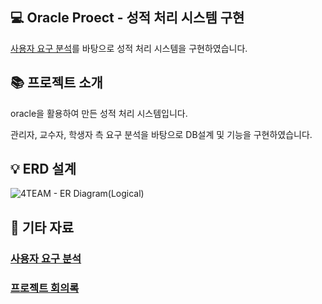 :computer: Oracle Proect - 성적 처리 시스템 구현
---
[사용자 요구 분석](https://github.com/sanghwa94/oracle-project/blob/main/%E2%96%92%20%ED%94%84%EB%A1%9C%EC%A0%9D%ED%8A%B8%EC%9A%94%EA%B5%AC%EB%B6%84%EC%84%9D-%EC%84%B1%EC%A0%81%EC%B2%98%EB%A6%AC%EC%8B%9C%EC%8A%A4%ED%85%9C(v1.55).pdf)를 바탕으로 성적 처리 시스템을 구현하였습니다.

:books: 프로젝트 소개
---
oracle을 활용하여 만든 성적 처리 시스템입니다.

관리자, 교수자, 학생자 측 요구 분석을 바탕으로 DB설계 및 기능을 구현하였습니다.

:bulb: ERD 설계
---
![4TEAM - ER Diagram(Logical)](https://github.com/sanghwa94/oracle-project/assets/168788492/1f0c6a3f-422d-478e-b6b9-3fb9c1667570)




:bookmark_tabs: 기타 자료
---

### [사용자 요구 분석](https://github.com/sanghwa94/oracle-project/blob/main/%E2%96%92%20%ED%94%84%EB%A1%9C%EC%A0%9D%ED%8A%B8%EC%9A%94%EA%B5%AC%EB%B6%84%EC%84%9D-%EC%84%B1%EC%A0%81%EC%B2%98%EB%A6%AC%EC%8B%9C%EC%8A%A4%ED%85%9C(v1.55).pdf)




### [프로젝트 회의록](https://github.com/sanghwa94/oracle-project/blob/main/%5BOracle%5D%204TEAM_%ED%9A%8C%EC%9D%98%EB%A1%9D.docx)
